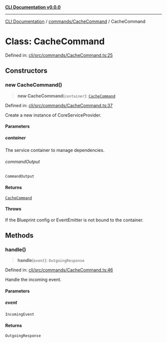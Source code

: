 [**CLI Documentation v0.0.0**](../../../README.md)

***

[CLI Documentation](../../../modules.md) / [commands/CacheCommand](../README.md) / CacheCommand

# Class: CacheCommand

Defined in: [cli/src/commands/CacheCommand.ts:25](https://github.com/stonemjs/cli/blob/f877eea0c25a2644820eb8dfcb0babef674d570d/src/commands/CacheCommand.ts#L25)

## Constructors

### new CacheCommand()

> **new CacheCommand**(`container`): [`CacheCommand`](CacheCommand.md)

Defined in: [cli/src/commands/CacheCommand.ts:37](https://github.com/stonemjs/cli/blob/f877eea0c25a2644820eb8dfcb0babef674d570d/src/commands/CacheCommand.ts#L37)

Create a new instance of CoreServiceProvider.

#### Parameters

##### container

The service container to manage dependencies.

###### commandOutput

`CommandOutput`

#### Returns

[`CacheCommand`](CacheCommand.md)

#### Throws

If the Blueprint config or EventEmitter is not bound to the container.

## Methods

### handle()

> **handle**(`event`): `OutgoingResponse`

Defined in: [cli/src/commands/CacheCommand.ts:46](https://github.com/stonemjs/cli/blob/f877eea0c25a2644820eb8dfcb0babef674d570d/src/commands/CacheCommand.ts#L46)

Handle the incoming event.

#### Parameters

##### event

`IncomingEvent`

#### Returns

`OutgoingResponse`
